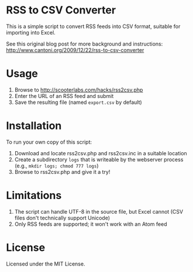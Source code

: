 # RSS to CSV Converter

This is a simple script to convert RSS feeds into CSV format,
suitable for importing into Excel.

See this original blog post for more background and instructions:
http://www.cantoni.org/2009/12/22/rss-to-csv-converter

# Usage

1. Browse to http://scooterlabs.com/hacks/rss2csv.php
2. Enter the URL of an RSS feed and submit
2. Save the resulting file (named `export.csv` by default)

# Installation

To run your own copy of this script:

1. Download and locate rss2csv.php and rss2csv.inc in a suitable location
2. Create a subdirectory `logs` that is writeable by the webserver process (e.g., `mkdir logs; chmod 777 logs`)
3. Browse to rss2csv.php and give it a try!

# Limitations

1. The script can handle UTF-8 in the source file, but Excel cannot (CSV files don't technically support Unicode)
2. Only RSS feeds are supported; it won't work with an Atom feed

# License

Licensed under the MIT License.

